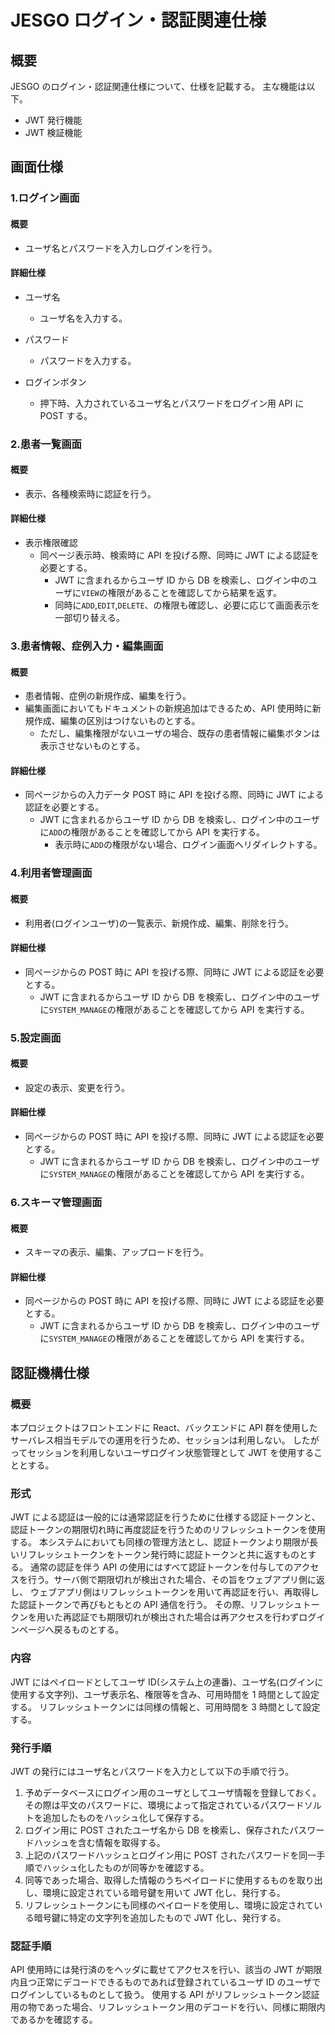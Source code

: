# JESGO ログイン・認証関連仕様

## 概要

JESGO のログイン・認証関連仕様について、仕様を記載する。
主な機能は以下。

- JWT 発行機能
- JWT 検証機能

## 画面仕様

### 1.ログイン画面

#### 概要

- ユーザ名とパスワードを入力しログインを行う。

#### 詳細仕様

- ユーザ名

  - ユーザ名を入力する。

- パスワード

  - パスワードを入力する。

- ログインボタン
  - 押下時、入力されているユーザ名とパスワードをログイン用 API に POST する。

### 2.患者一覧画面

#### 概要

- 表示、各種検索時に認証を行う。

#### 詳細仕様

- 表示権限確認
  - 同ページ表示時、検索時に API を投げる際、同時に JWT による認証を必要とする。
    - JWT に含まれるからユーザ ID から DB を検索し、ログイン中のユーザに`VIEW`の権限があることを確認してから結果を返す。
    - 同時に`ADD`,`EDIT`,`DELETE`、の権限も確認し、必要に応じて画面表示を一部切り替える。

### 3.患者情報、症例入力・編集画面

#### 概要

- 患者情報、症例の新規作成、編集を行う。
- 編集画面においてもドキュメントの新規追加はできるため、API 使用時に新規作成、編集の区別はつけないものとする。
  - ただし、編集権限がないユーザの場合、既存の患者情報に編集ボタンは表示させないものとする。

#### 詳細仕様

- 同ページからの入力データ POST 時に API を投げる際、同時に JWT による認証を必要とする。
  - JWT に含まれるからユーザ ID から DB を検索し、ログイン中のユーザに`ADD`の権限があることを確認してから API を実行する。
    - 表示時に`ADD`の権限がない場合、ログイン画面へリダイレクトする。

### 4.利用者管理画面

#### 概要

- 利用者(ログインユーザ)の一覧表示、新規作成、編集、削除を行う。

#### 詳細仕様

- 同ページからの POST 時に API を投げる際、同時に JWT による認証を必要とする。
  - JWT に含まれるからユーザ ID から DB を検索し、ログイン中のユーザに`SYSTEM_MANAGE`の権限があることを確認してから API を実行する。

### 5.設定画面

#### 概要

- 設定の表示、変更を行う。

#### 詳細仕様

- 同ページからの POST 時に API を投げる際、同時に JWT による認証を必要とする。
  - JWT に含まれるからユーザ ID から DB を検索し、ログイン中のユーザに`SYSTEM_MANAGE`の権限があることを確認してから API を実行する。

### 6.スキーマ管理画面

#### 概要

- スキーマの表示、編集、アップロードを行う。

#### 詳細仕様

- 同ページからの POST 時に API を投げる際、同時に JWT による認証を必要とする。
  - JWT に含まれるからユーザ ID から DB を検索し、ログイン中のユーザに`SYSTEM_MANAGE`の権限があることを確認してから API を実行する。

## 認証機構仕様

### 概要

本プロジェクトはフロントエンドに React、バックエンドに API 群を使用したサーバレス相当モデルでの運用を行うため、セッションは利用しない。
したがってセッションを利用しないユーザログイン状態管理として JWT を使用することとする。

### 形式

JWT による認証は一般的には通常認証を行うために仕様する認証トークンと、認証トークンの期限切れ時に再度認証を行うためのリフレッシュトークンを使用する。
本システムにおいても同様の管理方法とし、認証トークンより期限が長いリフレッシュトークンをトークン発行時に認証トークンと共に返すものとする。
通常の認証を伴う API の使用にはすべて認証トークンを付与してのアクセスを行う。サーバ側で期限切れが検出された場合、その旨をウェブアプリ側に返し、
ウェブアプリ側はリフレッシュトークンを用いて再認証を行い、再取得した認証トークンで再びもともとの API 通信を行う。
その際、リフレッシュトークンを用いた再認証でも期限切れが検出された場合は再アクセスを行わずログインページへ戻るものとする。

### 内容

JWT にはペイロードとしてユーザ ID(システム上の連番)、ユーザ名(ログインに使用する文字列)、ユーザ表示名、権限等を含み、可用時間を 1 時間として設定する。
リフレッシュトークンには同様の情報と、可用時間を 3 時間として設定する。

### 発行手順

JWT の発行にはユーザ名とパスワードを入力として以下の手順で行う。

1. 予めデータベースにログイン用のユーザとしてユーザ情報を登録しておく。その際は平文のパスワードに、環境によって指定されているパスワードソルトを追加したものをハッシュ化して保存する。
1. ログイン用に POST されたユーザ名から DB を検索し、保存されたパスワードハッシュを含む情報を取得する。
1. 上記のパスワードハッシュとログイン用に POST されたパスワードを同一手順でハッシュ化したものが同等かを確認する。
1. 同等であった場合、取得した情報のうちペイロードに使用するものを取り出し、環境に設定されている暗号鍵を用いて JWT 化し、発行する。
1. リフレッシュトークンにも同様のペイロードを使用し、環境に設定されている暗号鍵に特定の文字列を追加したもので JWT 化し、発行する。

### 認証手順

API 使用時には発行済のをヘッダに載せてアクセスを行い、該当の JWT が期限内且つ正常にデコードできるものであれば登録されているユーザ ID のユーザでログインしているものとして扱う。
使用する API がリフレッシュトークン認証用の物であった場合、リフレッシュトークン用のデコードを行い、同様に期限内であるかを確認する。

